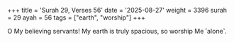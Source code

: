 +++
title = 'Surah 29, Verses 56'
date = '2025-08-27'
weight = 3396
surah = 29
ayah = 56
tags = ["earth", "worship"]
+++

O My believing servants! My earth is truly spacious, so worship Me ˹alone˺.